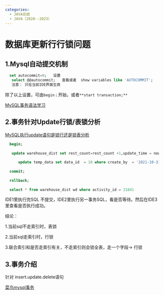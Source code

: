 ```yaml
---
categories:
  - JAVA总结
  - JAVA（2020--2023）
---
```

# 数据库更新行行锁问题

## 1.Mysql自动提交机制

```sql
  set autocommit=0;   设置
   select @@autocommit;   查看或者  show variables like 'AUTOCOMMIT';
   注意： 只在当前IDE界面生效
```

除了以上设置，可由`begin；`开始，或者`**start transaction;**`

[MySQL事务语法学习](https://blog.csdn.net/hju22/article/details/86651973)

## 2.事务针对Update行锁/表锁分析

[MySQL执行update语句是锁行还是锁表分析](https://www.suibibk.com/topic/771792414850416640)

```sql
  begin;
                       
   update warehouse_dist set rest_count=rest_count +1,update_time = now() where  activity_id = 21841  and store_id = 90 and rest_count >0
           
      update temp_data set data_id  = 10 where create_by  = '2021-10-31'
           
  commit;
          
  rollback;
          
  select * from warehouse_dist wd where activity_id = 21841
```

IDE1里执行完SQL 不提交，IDE2里执行另一事务SQL，看是否等待。然后在IDE3里查看是否执行成功。

结论：

1.当前sql不走索引时，表锁

2.当前sql走索引时，行锁

3.联合索引和是否走索引有关，不走索引则会锁全表，走一个字段-> 行锁

## 3.事务介绍

针对 insert.update.delete语句

[菜鸟mysql事务](https://www.runoob.com/mysql/mysql-transaction.html)